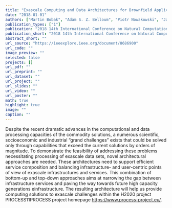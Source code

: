 ```yaml
---
title: "Exascale Computing and Data Architectures for Brownfield Applications"
date: "2018-01-01"
authors: ["Martin Bobak", "Adam S. Z. Belloum", "Piotr Nowakowski", "Jan Meizner", "Marian Bubak", "Matti Heikkurinen", "Ondrej Habala", "Ladislav Hluchy"]
publication_types: ["1"]
publication: "2018 14th International Conference on Natural Computation, Fuzzy Systems and Knowledge Discovery (ICNC-FSKD). 1  450--457. https://doi.org/10.1109/FSKD.2018.8686900"
publication_short: "2018 14th International Conference on Natural Computation, Fuzzy Systems and Knowledge Discovery (ICNC-FSKD). 1  450--457. https://doi.org/10.1109/FSKD.2018.8686900"
abstract_short: ""
url_source: "https://ieeexplore.ieee.org/document/8686900"
url_code: ""
image_preview: ""
selected: false
projects: []
url_pdf: ""
url_preprint: ""
url_dataset: ""
url_project: ""
url_slides: ""
url_video: ""
url_poster: ""
math: true
highlight: true
image: ""
caption: ""
---
```

Despite the recent dramatic advances in the computational and data processing capacities of the commodity solutions, a numerous scientific, socioeconomic and industrial “grand challenges” exists that could be solved only through capabilities that exceed the current solutions by orders of magnitude. To demonstrate the feasibility of addressing these problems necessitating processing of exascale data sets, novel architectural approaches are needed. These architectures need to support efficient service composition and balancing infrastructure- and user-centric points of view of exascale infrastructures and services. This combination of bottom-up and top-down approaches aims at narrowing the gap between infrastructure services and paving the way towards future high capacity generations einfrastructure. The resulting architecture will help us provide computing solutions to exascale challenges within the H2020 project PROCESS11PROCESS project homepage https://www.process-project.eu/.
